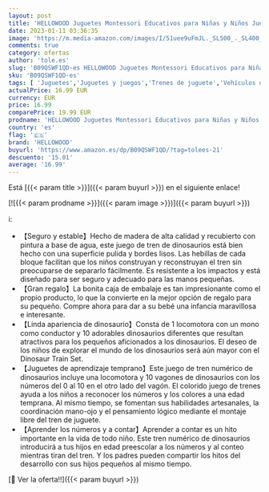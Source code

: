 ```yaml
---
layout: post
title: 'HELLOWOOD Juguetes Montessori Educativos para Niñas y Niños Juego de Tren de Números de Dinosaurio de Madera con Colorido Tren Numérico del 0 al 10 Regalo para Bebés  Niños y Niñas de 2 3 4 Años'
date: 2023-01-11 03:36:35
image: 'https://m.media-amazon.com/images/I/51uee9uFmJL._SL500_._SL400_.jpg'
comments: true
category: ofertas
author: 'tole.es'
slug: 'B09QSWF1QD-es HELLOWOOD Juguetes Montessori Educativos para Niñas y...'
sku: 'B09QSWF1QD-es'
tags: [ 'Juguetes','Juguetes y juegos','Trenes de juguete','Vehículos de juguete para niños','bebés','hellowood','🇪🇸', ]
actualPrice: 16.99 EUR
currency: EUR
price: 16.99
comparePrice: 19.99 EUR
prodname: 'HELLOWOOD Juguetes Montessori Educativos para Niñas y Niños Juego de Tren de Números de Dinosaurio de Madera con Colorido Tren Numérico del 0 al 10 Regalo para Bebés  Niños y Niñas de 2 3 4 Años'
country: 'es'
flag: '🇪🇸'
brand: 'HELLOWOOD'
buyurl: 'https://www.amazon.es/dp/B09QSWF1QD/?tag=tolees-21'
descuento: '15.01'
average: '16.99'
---
```


Está [{{< param title >}}]({{< param buyurl >}}) en el siguiente enlace!

[![{{< param prodname >}}]({{< param image >}})]({{< param buyurl >}})

ℹ️:

- 【Seguro y estable】Hecho de madera de alta calidad y recubierto con pintura a base de agua, este juego de tren de dinosaurios está bien hecho con una superficie pulida y bordes lisos. Las hebillas de cada bloque facilitan que los niños construyan y reconstruyan el tren sin preocuparse de separarlo fácilmente. Es resistente a los impactos y está diseñado para ser seguro y adecuado para las manos pequeñas.
- 【Gran regalo】La bonita caja de embalaje es tan impresionante como el propio producto, lo que la convierte en la mejor opción de regalo para su pequeño. Compre ahora para dar a su bebé una infancia maravillosa e interesante.
- 【Linda apariencia de dinosaurio】Consta de 1 locomotora con un mono como conductor y 10 adorables dinosaurios diferentes que resultan atractivos para los pequeños aficionados a los dinosaurios. El deseo de los niños de explorar el mundo de los dinosaurios será aún mayor con el Dinosaur Train Set.
- 【Juguetes de aprendizaje temprano】Este juego de tren numérico de dinosaurios incluye una locomotora y 10 vagones de dinosaurios con los números del 0 al 10 en el otro lado del vagón. El colorido juego de trenes ayuda a los niños a reconocer los números y los colores a una edad temprana. Al mismo tiempo, se fomentan sus habilidades artesanales, la coordinación mano-ojo y el pensamiento lógico mediante el montaje libre del tren de juguete.
- 【Aprender los números y a contar】Aprender a contar es un hito importante en la vida de todo niño. Este tren numérico de dinosaurios introducirá a tus hijos en edad preescolar a los números y al conteo mientras tiran del tren. Y los padres pueden compartir los hitos del desarrollo con sus hijos pequeños al mismo tiempo.

[🛒 Ver la oferta!!]({{< param buyurl >}})
